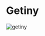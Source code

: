 # Getiny
![getiny](https://github.com/TuteOneDev/Getiny/assets/79464561/21e37f75-0cb1-4465-abea-6295edaa59ef)
